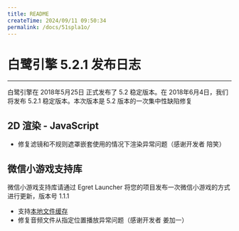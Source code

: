 ```yaml
---
title: README
createTime: 2024/09/11 09:50:34
permalink: /docs/51spla1o/
---
```

# 白鹭引擎 5.2.1 发布日志


---


白鹭引擎在 2018年5月25日 正式发布了 5.2 稳定版本。在 2018年6月4日，我们将发布 5.2.1 稳定版本。本次版本是 5.2 版本的一次集中性缺陷修复



## 2D 渲染 - JavaScript 

* 修复滤镜和不规则遮罩嵌套使用的情况下渲染异常问题（感谢开发者 陪笑）

## 微信小游戏支持库

微信小游戏支持库请通过 Egret Launcher 将您的项目发布一次微信小游戏的方式进行更新，版本号 1.1.1

* 支持[本地文件缓存](../../minigame/usingcache/README.md)
* 修复音频文件从指定位置播放异常问题（感谢开发者 姜加一）
